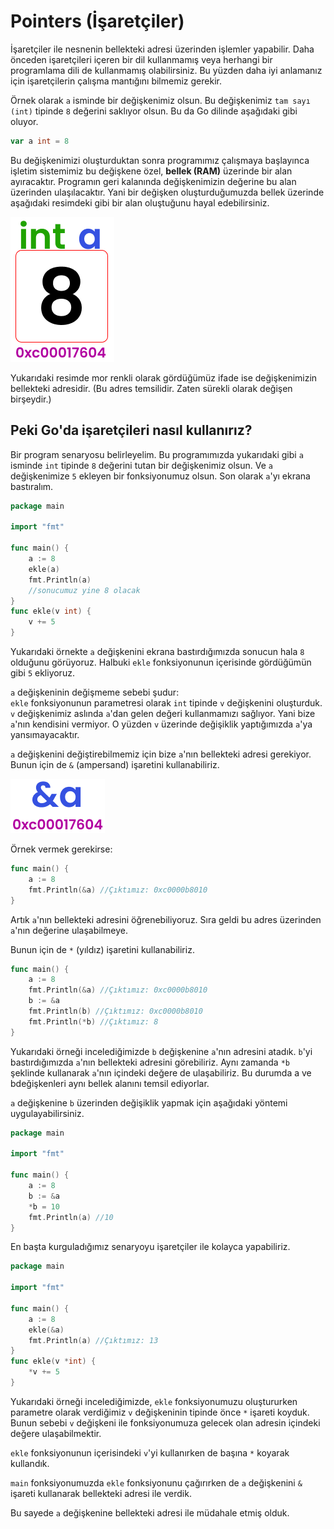 # Pointers (İşaretçiler)

İşaretçiler ile nesnenin bellekteki adresi üzerinden işlemler yapabilir. Daha önceden işaretçileri içeren bir dil kullanmamış veya herhangi bir programlama dili de kullanmamış olabilirsiniz. Bu yüzden daha iyi anlamanız için işaretçilerin çalışma mantığını bilmemiz gerekir.

Örnek olarak `a` isminde bir değişkenimiz olsun. Bu değişkenimiz `tam sayı (int)` tipinde `8` değerini saklıyor olsun. Bu da Go dilinde aşağıdaki gibi oluyor.

```go
var a int = 8
```

Bu değişkenimizi oluşturduktan sonra programımız çalışmaya başlayınca işletim sistemimiz bu değişkene özel, **bellek (RAM)** üzerinde bir alan ayıracaktır. Programın geri kalanında değişkenimizin değerine bu alan üzerinden ulaşılacaktır. Yani bir değişken oluşturduğumuzda bellek üzerinde aşağıdaki resimdeki gibi bir alan oluştuğunu hayal edebilirsiniz.

![Değişkenin RAM üzerindeki Alanı (Temsili)](../.gitbook/assets/pointeronram.png)

Yukarıdaki resimde mor renkli olarak gördüğümüz ifade ise değişkenimizin bellekteki adresidir. (Bu adres temsilidir. Zaten sürekli olarak değişen birşeydir.)

## Peki Go'da işaretçileri nasıl kullanırız?

Bir program senaryosu belirleyelim. Bu programımızda yukarıdaki gibi `a` isminde `int` tipinde `8` değerini tutan bir değişkenimiz olsun. Ve `a` değişkenimize `5` ekleyen bir fonksiyonumuz olsun. Son olarak `a`'yı ekrana bastıralım.

```go
package main

import "fmt"

func main() {
	a := 8
	ekle(a)
	fmt.Println(a)
	//sonucumuz yine 8 olacak
}
func ekle(v int) {
	v += 5
}
```

Yukarıdaki örnekte `a` değişkenini ekrana bastırdığımızda sonucun hala `8` olduğunu görüyoruz. Halbuki `ekle` fonksiyonunun içerisinde gördüğümün gibi `5` ekliyoruz.

`a` değişkeninin değişmeme sebebi şudur:\
`ekle` fonksiyonunun parametresi olarak `int` tipinde `v` değişkenini oluşturduk. `v` değişkenimiz aslında `a`'dan gelen değeri kullanmamızı sağlıyor. Yani bize `a`'nın kendisini vermiyor. O yüzden `v` üzerinde değişiklik yaptığımızda `a`'ya yansımayacaktır.

`a` değişkenini değiştirebilmemiz için bize `a`'nın bellekteki adresi gerekiyor. Bunun için de `&` (ampersand) işaretini kullanabiliriz.

![Ampersand kullanımı](../.gitbook/assets/ampkullanımı.png)

Örnek vermek gerekirse:

```go
func main() {
	a := 8
	fmt.Println(&a) //Çıktımız: 0xc0000b8010
}
```

Artık `a`'nın bellekteki adresini öğrenebiliyoruz. Sıra geldi bu adres üzerinden `a`'nın değerine ulaşabilmeye.

Bunun için de `*` (yıldız) işaretini kullanabiliriz.

```go
func main() {
	a := 8
	fmt.Println(&a) //Çıktımız: 0xc0000b8010
	b := &a
	fmt.Println(b) //Çıktımız: 0xc0000b8010
	fmt.Println(*b) //Çıktımız: 8
}
```

Yukarıdaki örneği incelediğimizde `b` değişkenine `a`'nın adresini atadık. `b`'yi bastırdığımızda `a`'nın bellekteki adresini görebiliriz. Aynı zamanda `*b` şeklinde kullanarak `a`'nın içindeki değere de ulaşabiliriz. Bu durumda a ve bdeğişkenleri aynı bellek alanını temsil ediyorlar.

`a` değişkenine `b` üzerinden değişiklik yapmak için aşağıdaki yöntemi uygulayabilirsiniz.

```go
package main

import "fmt"

func main() {
	a := 8
	b := &a
	*b = 10
	fmt.Println(a) //10
}
```

En başta kurguladığımız senaryoyu işaretçiler ile kolayca yapabiliriz.

```go
package main

import "fmt"

func main() {
	a := 8
	ekle(&a)
	fmt.Println(a) //Çıktımız: 13
}
func ekle(v *int) {
	*v += 5
}
```

Yukarıdaki örneği incelediğimizde, `ekle` fonksiyonumuzu oluştururken parametre olarak verdiğimiz `v` değişkeninin tipinde önce `*` işareti koyduk. Bunun sebebi `v` değişkeni ile fonksiyonumuza gelecek olan adresin içindeki değere ulaşabilmektir.

`ekle` fonksiyonunun içerisindeki `v`'yi kullanırken de başına `*` koyarak kullandık.

`main` fonksiyonumuzda `ekle` fonksiyonunu çağırırken de `a` değişkenini `&` işareti kullanarak bellekteki adresi ile verdik.

Bu sayede `a` değişkenine bellekteki adresi ile müdahale etmiş olduk.
